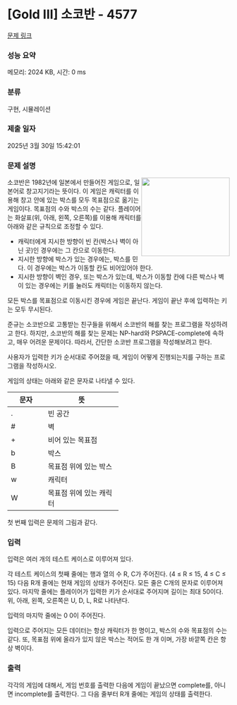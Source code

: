 # [Gold III] 소코반 - 4577 

[문제 링크](https://www.acmicpc.net/problem/4577) 

### 성능 요약

메모리: 2024 KB, 시간: 0 ms

### 분류

구현, 시뮬레이션

### 제출 일자

2025년 3월 30일 15:42:01

### 문제 설명

<p><img alt="" src="https://www.acmicpc.net/upload/images/example.png" style="float:right; height:178px; width:200px">소코반은 1982년에 일본에서 만들어진 게임으로, 일본어로 창고지기라는 뜻이다. 이 게임은 캐릭터를 이용해 창고 안에 있는 박스를 모두 목표점으로 옮기는 게임이다. 목표점의 수와 박스의 수는 같다. 플레이어는 화살표(위, 아래, 왼쪽, 오른쪽)를 이용해 캐릭터를 아래와 같은 규칙으로 조정할 수 있다.</p>

<ul>
	<li>캐릭터에게 지시한 방향이 빈 칸(박스나 벽이 아닌 곳)인 경우에는 그 칸으로 이동한다.</li>
	<li>지시한 방향에 박스가 있는 경우에는, 박스를 민다. 이 경우에는 박스가 이동할 칸도 비어있어야 한다.</li>
	<li>지시한 방향이 벽인 경우, 또는 박스가 있는데, 박스가 이동할 칸에 다른 박스나 벽이 있는 경우에는 키를 눌러도 캐릭터는 이동하지 않는다.</li>
</ul>

<p>모든 박스를 목표점으로 이동시킨 경우에 게임은 끝난다. 게임이 끝난 후에 입력하는 키는 모두 무시된다.</p>

<p>준규는 소코반으로 고통받는 친구들을 위해서 소코반의 해를 찾는 프로그램을 작성하려고 한다. 하지만, 소코반의 해를 찾는 문제는 NP-hard와 PSPACE-complete에 속하고, 매우 어려운 문제이다. 따라서, 간단한 소코반 프로그램을 작성해보려고 한다.</p>

<p>사용자가 입력한 키가 순서대로 주어졌을 때, 게임이 어떻게 진행되는지를 구하는 프로그램을 작성하시오.</p>

<p>게임의 상태는 아래와 같은 문자로 나타낼 수 있다.</p>

<table class="table table-bordered" style="width:50%">
	<thead>
		<tr>
			<th style="width:20%">문자</th>
			<th style="width:40%">뜻</th>
		</tr>
	</thead>
	<tbody>
		<tr>
			<td>.</td>
			<td>빈 공간</td>
		</tr>
		<tr>
			<td>#</td>
			<td>벽</td>
		</tr>
		<tr>
			<td>+</td>
			<td>비어 있는 목표점</td>
		</tr>
		<tr>
			<td>b</td>
			<td>박스</td>
		</tr>
		<tr>
			<td>B</td>
			<td>목표점 위에 있는 박스</td>
		</tr>
		<tr>
			<td>w</td>
			<td>캐릭터</td>
		</tr>
		<tr>
			<td>W</td>
			<td>목표점 위에 있는 캐릭터</td>
		</tr>
	</tbody>
</table>

<p>첫 번째 입력은 문제의 그림과 같다.</p>

### 입력 

 <p>입력은 여러 개의 테스트 케이스로 이루어져 있다.</p>

<p>각 테스트 케이스의 첫째 줄에는 행과 열의 수 R, C가 주어진다. (4 ≤ R ≤ 15, 4 ≤ C ≤ 15) 다음 R개 줄에는 현재 게임의 상태가 주어진다. 모든 줄은 C개의 문자로 이루어져 있다. 마지막 줄에는 플레이어가 입력한 키가 순서대로 주어지며 길이는 최대 50이다. 위, 아래, 왼쪽, 오른쪽은 U, D, L, R로 나타낸다.</p>

<p>입력의 마지막 줄에는 0 0이 주어진다.</p>

<p>입력으로 주어지는 모든 데이터는 항상 캐릭터가 한 명이고, 박스의 수와 목표점의 수는 같다. 또, 목표점 위에 올라가 있지 않은 박스는 적어도 한 개 이며, 가장 바깥쪽 칸은 항상 벽이다.</p>

### 출력 

 <p>각각의 게임에 대해서, 게임 번호를 출력한 다음에 게임이 끝났으면 complete를, 아니면 incomplete를 출력한다. 그 다음 줄부터 R개 줄에는 게임의 상태를 출력한다.</p>

